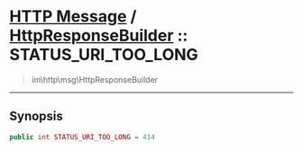 # [HTTP Message](http.md) / [HttpResponseBuilder](http-HttpResponseBuilder.md) :: STATUS_URI_TOO_LONG
 > im\http\msg\HttpResponseBuilder
____

## Synopsis
```php
public int STATUS_URI_TOO_LONG = 414
```
